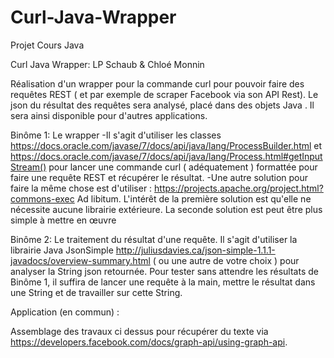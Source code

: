 # Curl-Java-Wrapper
Projet Cours Java

Curl Java Wrapper: LP Schaub & Chloé Monnin

 Réalisation d'un wrapper pour la commande curl pour pouvoir faire des requêtes REST ( et par exemple de 
 scraper Facebook via son API Rest). Le json du résultat des requêtes sera analysé, placé dans des objets
 Java . Il sera ainsi disponible  pour  d'autres applications.
 
 
 Binôme 1: Le wrapper
 -Il s'agit d'utiliser les classes https://docs.oracle.com/javase/7/docs/api/java/lang/ProcessBuilder.html  et 
 https://docs.oracle.com/javase/7/docs/api/java/lang/Process.html#getInputStream() pour lancer une
 commande curl ( adéquatement ) formattée pour faire une requête REST et récupérer le résultat.
  -Une autre solution pour faire la même chose est d'utiliser : https://projects.apache.org/project.html?commons-exec
 Ad libitum. L'intérêt de la première solution est qu'elle ne nécessite aucune librairie extérieure. La seconde solution
 est peut être plus simple à mettre en œuvre
 
 Binôme 2: Le traitement du résultat d'une requête.
 Il s'agit d'utiliser la librairie Java JsonSimple http://juliusdavies.ca/json-simple-1.1.1-javadocs/overview-summary.html 
 ( ou une autre de votre choix ) pour analyser la String json retournée.
 Pour tester sans attendre les résultats de Binôme 1, il suffira de lancer une requête à la main, mettre le 
 résultat dans une String et de travailler sur cette String.
 
 Application (en commun)  :
 
 Assemblage des travaux ci dessus pour récupérer du texte via https://developers.facebook.com/docs/graph-api/using-graph-api.
